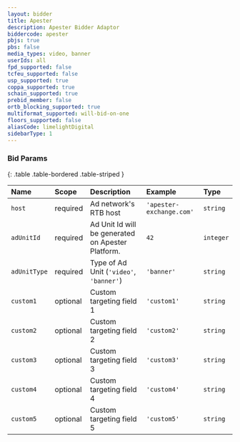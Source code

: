 ```yaml
---
layout: bidder
title: Apester
description: Apester Bidder Adaptor
biddercode: apester
pbjs: true
pbs: false
media_types: video, banner
userIds: all
fpd_supported: false
tcfeu_supported: false
usp_supported: true
coppa_supported: true
schain_supported: true
prebid_member: false
ortb_blocking_supported: true
multiformat_supported: will-bid-on-one
floors_supported: false
aliasCode: limelightDigital
sidebarType: 1
---
```


### Bid Params

{: .table .table-bordered .table-striped }

| Name         | Scope    | Description                                       | Example                  | Type      |
|:-------------|:---------|:--------------------------------------------------|:-------------------------|:----------|
| `host`       | required | Ad network's RTB host                             | `'apester-exchange.com'` | `string`  |
| `adUnitId`   | required | Ad Unit Id will be generated on Apester Platform. | `42`                     | `integer` |
| `adUnitType` | required | Type of Ad Unit (`'video'`, `'banner'`)           | `'banner'`               | `string`  |
| `custom1`    | optional | Custom targeting field 1                          | `'custom1'`              | `string`  |
| `custom2`    | optional | Custom targeting field 2                          | `'custom2'`              | `string`  |
| `custom3`    | optional | Custom targeting field 3                          | `'custom3'`              | `string`  |
| `custom4`    | optional | Custom targeting field 4                          | `'custom4'`              | `string`  |
| `custom5`    | optional | Custom targeting field 5                          | `'custom5'`              | `string`  |
